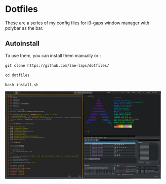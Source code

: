 # Dotfiles
These are a series of my config files for i3-gaps window manager with polybar as the bar.

## Autoinstall

To use them, you can install them manually or :

`git clone https://github.com/lae-laps/dotfiles/`

`cd dotfiles`

`bash install.sh`

![Could not display image](desktop.png?raw=true "Title")
